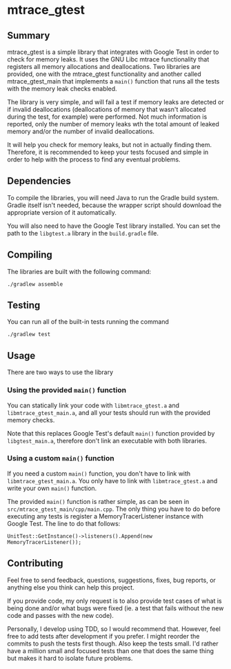 # mtrace_gtest #

## Summary

mtrace_gtest is a simple library that integrates with Google Test in
order to check for memory leaks. It uses the GNU Libc mtrace
functionality that registers all memory allocations and deallocations.
Two libraries are provided, one with the mtrace_gtest functionality and
another called mtrace_gtest_main that implements a `main()` function
that runs all the tests with the memory leak checks enabled.

The library is very simple, and will fail a test if memory leaks are
detected or if invalid deallocations (deallocations of memory that
wasn't allocated during the test, for example) were performed. Not much
information is reported, only the number of memory leaks wth the total
amount of leaked memory and/or the number of invalid deallocations.

It will help you check for memory leaks, but not in actually finding
them. Therefore, it is recommended to keep your tests focused and simple
in order to help with the process to find any eventual problems.

## Dependencies

To compile the libraries, you will need Java to run the Gradle build
system. Gradle itself isn't needed, because the wrapper script should
download the appropriate version of it automatically.

You will also need to have the Google Test library installed. You can
set the path to the `libgtest.a` library in the `build.gradle` file.


## Compiling

The libraries are built with the following command:

    ./gradlew assemble

## Testing

You can run all of the built-in tests running the command

    ./gradlew test

## Usage

There are two ways to use the library

### Using the provided `main()` function

You can statically link your code with `libmtrace_gtest.a` and
`libmtrace_gtest_main.a`, and all your tests should run with the
provided memory checks.

Note that this replaces Google Test's default `main()` function provided
by `libgtest_main.a`, therefore don't link an executable with both
libraries.

### Using a custom `main()` function

If you need a custom `main()` function, you don't have to link with
`libmtrace_gtest_main.a`. You only have to link with `libmtrace_gtest.a`
and write your own `main()` function.

The provided `main()` function is rather simple, as can be seen in
`src/mtrace_gtest_main/cpp/main.cpp`. The only thing you have to do
before executing any tests is register a MemoryTracerListener instance
with Google Test. The line to do that follows:

    UnitTest::GetInstance()->listeners().Append(new MemoryTracerListener());

## Contributing

Feel free to send feedback, questions, suggestions, fixes, bug reports,
or anything else you think can help this project.

If you provide code, my only request is to also provide test cases of
what is being done and/or what bugs were fixed (ie. a test that fails
without the new code and passes with the new code).

Personally, I develop using TDD, so I would recommend that. However,
feel free to add tests after development if you prefer. I might reorder
the commits to push the tests first though. Also keep the tests small.
I'd rather have a million small and focused tests than one that does the
same thing but makes it hard to isolate future problems.

